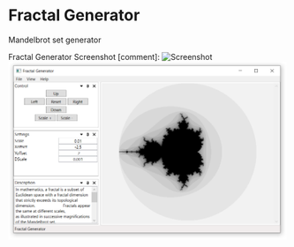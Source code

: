 # Fractal Generator
Mandelbrot set generator

Fractal Generator Screenshot
[comment]: ![Screenshot](file://Media/FractalGeneratorScreenshot.PNG)
![Screenshot](Media/FractalGeneratorScreenshot.PNG)
